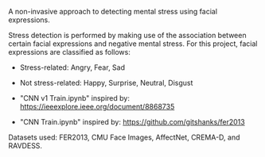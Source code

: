 A non-invasive approach to detecting mental stress using facial expressions. 

Stress detection is performed by making use of the association between certain facial expressions and negative mental stress. For this project, facial expressions are classified as follows:
- Stress-related: Angry, Fear, Sad
- Not stress-related: Happy, Surprise, Neutral, Disgust

- "CNN v1 Train.ipynb" inspired by: https://ieeexplore.ieee.org/document/8868735
- "CNN Train.ipynb" inspired by: https://github.com/gitshanks/fer2013

Datasets used: FER2013, CMU Face Images, AffectNet, CREMA-D, and RAVDESS.
